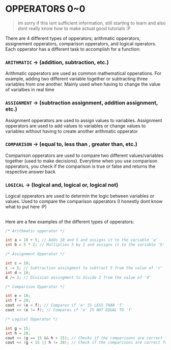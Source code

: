 # OPPERATORS 0~0
> im sorry if this isnt sufficient information, still starting to learn and also dont really know how
> to make actual good tutorials :P

There are 4 different types of opperators; arithmatic opperators, assignement opperators, comparison opperators, and logical operators. Each opperator has a different task to accomplish for a function:
### ```ARITHMATIC``` -> (addition, subtraction, etc.) 
Arithmatic opperators are used as common mathematical opperations. For example, adding two different variable together or subtracting three variables from one another. Mainly used when having to change the value of varialbes in real time
### ```ASSIGNMENT``` -> (subtraction assignment, addition assignment, etc.)
Assignment opperators are used to assign values to variables. Assignment opperators are used to add values to variables or change values to variables without having to create another arithmatic opperator
### ```COMPARISON``` -> (equal to, less than , greater than, etc.)
Comparison opperators are used to compare two different values/variables together (used to make decisions). Everytime when you use comparison opperators, you check if the comparison is true or false and returns the respective answer back
### ```LOGICAL``` -> (logical and, logical or, logical not)
Logical opperators are used to determin the logic between variables or values. Used to compare the comparison opperators (I honestly dont know what to put here :P)
##
Here are a few examples of the different types of opperators:
```cpp
/* Arithmatic opperator */

int a = 10 + 5; // Adds 10 and 5 and assigns it to the variable 'a'
int b = 5 * 2; // Multiplies 5 by 2 and assigns it to the variable 'b'

/* Assignment Opperator */

int c = 10; 
c -= 5; // Subtraction assingment to subtract 5 from the value of 'c'
int d = 10; 
d /= 2; // Division assingment to divide 2 from the value of 'd'

/* Comparison Opperator */

int e = 10; 
int f = 20; 
cout << (e < f); // Compares if 'e' IS LESS THAN 'f'
cout << (e != f); // Compares if 'e' IS NOT EQUAL TO 'f'

/* Logical Opperator */

int g = 15; 
int h = 20; 
cout << (g == 15 && h > 15); // Checks if the comparisons are correct for 'g' AND 'h'
cout << (g < 15 || h != 20); // Check if the comparisons are correct for 'g' OR 'h'
```
